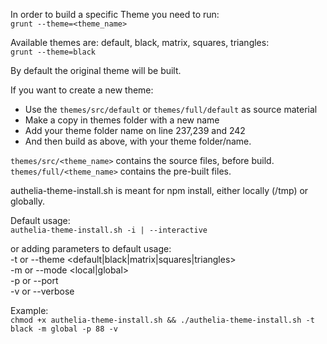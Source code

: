 In order to build a specific Theme you need to run:
<br>`grunt --theme=<theme_name>`

Available themes are: default, black, matrix, squares, triangles:
<br>`grunt --theme=black`

By default the original theme will be built.

If you want to create a new theme:
- Use the `themes/src/default` or `themes/full/default` as source material
- Make a copy in themes folder with a new name
- Add your theme folder name on line 237,239 and 242
- And then build as above, with your theme folder/name.

`themes/src/<theme_name>` contains the source files, before build.  
`themes/full/<theme_name>` contains the pre-built files.

authelia-theme-install.sh is meant for npm install, either locally (/tmp) or globally.
                                                                       
Default usage:                                                         
`authelia-theme-install.sh -i | --interactive`
                                                                       
or adding parameters to default usage:                                 
   -t or --theme <default|black|matrix|squares|triangles>              
   -m or --mode <local|global>                                         
   -p or --port <port number>  
   -v or --verbose

Example:<br>`chmod +x authelia-theme-install.sh && ./authelia-theme-install.sh -t black -m global -p 88 -v`
